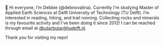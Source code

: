👋 Hi everyone, I’m Debbie (@debnovalina). Currently I'm studying Master of Applied Earth Sciences at Delft University of Technology (TU Delft). I’m interested in reading, hiking, and trail running. Collecting rocks and minerals is my favourite activity and I've been doing it since 2012! I can be reached through email at dbutarbutar@tudelft.nl.

Thank you for visiting my repo!

<!---
debnovalina/debnovalina is a ✨ special ✨ repository because its `README.md` (this file) appears on your GitHub profile.
You can click the Preview link to take a look at your changes.
--->
